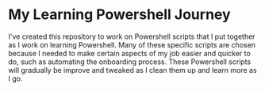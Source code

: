 # **My Learning Powershell Journey**

I've created this repository to work on Powershell scripts that I put together as I work on learning Powershell. 
Many of these specific scripts are chosen because I needed to make certain aspects of my job easier and quicker
to do, such as automating the onboarding process. These Powershell scripts will gradually be improve and tweaked
as I clean them up and learn more as I go.
